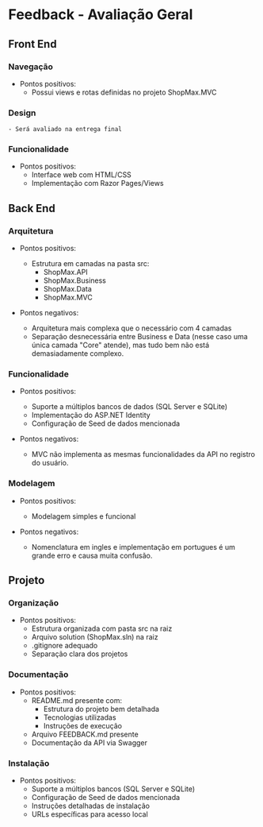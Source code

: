 # Feedback - Avaliação Geral

## Front End
### Navegação
  * Pontos positivos:
    - Possui views e rotas definidas no projeto ShopMax.MVC

### Design
    - Será avaliado na entrega final

### Funcionalidade
  * Pontos positivos:
    - Interface web com HTML/CSS
    - Implementação com Razor Pages/Views

## Back End
### Arquitetura
  * Pontos positivos:
    - Estrutura em camadas na pasta src:
      * ShopMax.API
      * ShopMax.Business
      * ShopMax.Data
      * ShopMax.MVC

  * Pontos negativos:
    - Arquitetura mais complexa que o necessário com 4 camadas
    - Separação desnecessária entre Business e Data (nesse caso uma única camada "Core" atende), mas tudo bem não está demasiadamente complexo.

### Funcionalidade
  * Pontos positivos:
    - Suporte a múltiplos bancos de dados (SQL Server e SQLite)
    - Implementação do ASP.NET Identity
    - Configuração de Seed de dados mencionada

  * Pontos negativos:
    - MVC não implementa as mesmas funcionalidades da API no registro do usuário.

### Modelagem
  * Pontos positivos:
    - Modelagem simples e funcional

  * Pontos negativos:
    - Nomenclatura em ingles e implementação em portugues é um grande erro e causa muita confusão.

## Projeto
### Organização
  * Pontos positivos:
    - Estrutura organizada com pasta src na raiz
    - Arquivo solution (ShopMax.sln) na raiz
    - .gitignore adequado
    - Separação clara dos projetos

### Documentação
  * Pontos positivos:
    - README.md presente com:
      * Estrutura do projeto bem detalhada
      * Tecnologias utilizadas
      * Instruções de execução
    - Arquivo FEEDBACK.md presente
    - Documentação da API via Swagger

### Instalação
  * Pontos positivos:
    - Suporte a múltiplos bancos (SQL Server e SQLite)
    - Configuração de Seed de dados mencionada
    - Instruções detalhadas de instalação
    - URLs específicas para acesso local